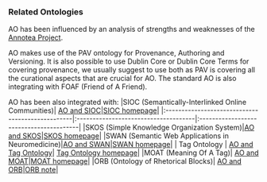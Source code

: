 ### Related Ontologies ###

AO has been influenced by an analysis of strengths and weaknesses of the [Annotea Project](http://www.w3.org/2001/Annotea/).

AO makes use of the PAV ontology for Provenance, Authoring and Versioning. It is also possible to use Dublin Core or Dublin Core Terms for covering provenance, we usually suggest to use both as PAV is covering all the curational aspects that are crucial for AO. The standard AO is also integrating with FOAF (Friend of A Friend).

AO has been also integrated with:
|SIOC (Semantically-Interlinked Online Communities)| [AO and SIOC](IntegrationWithSIOC.md)|[SIOC homepage](http://sioc-project.org/)|
|:-------------------------------------------------|:-------------------------------------|:----------------------------------------|
|SKOS (Simple Knowledge Organization System)|[AO and SKOS](SKOS.md)|[SKOS homepage](http://www.w3.org/2004/02/skos/)|
|SWAN (Semantic Web Applications in Neuromedicine)|[AO and SWAN](SWANDiscourse.md)|[SWAN homepage](http://swan.mindinformatics.org/ontology.html)|
| Tag Ontology | [AO and Tag Ontology](IntegrationWithTagOntology.md)| [Tag Ontology homepage](http://www.holygoat.co.uk/projects/tags/)|
|MOAT (Meaning Of A Tag)| [AO and MOAT](IntegrationWithMOAT.md)|[MOAT homepage](http://moat-project.org/)|
|ORB (Ontology of Rhetorical Blocks)| [AO and ORB](IntegrationWithORB.md)|[ORB note](http://www.w3.org/2001/sw/hcls/notes/orb/)|
